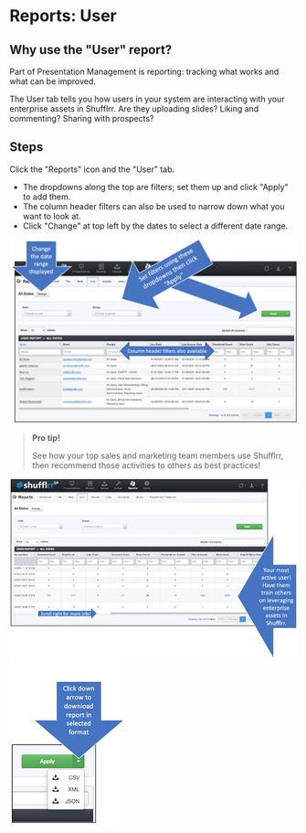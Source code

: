 # Reports: User

## Why use the "User" report?

Part of Presentation Management is reporting: tracking what works and what can be improved.

The User tab tells you how users in your system are interacting with your enterprise assets in Shufflrr. Are they uploading slides? Liking and commenting? Sharing with prospects? 

## Steps

Click the "Reports" icon and the "User" tab.

* The dropdowns along the top are filters; set them up and click "Apply" to add them.
* The column header filters can also be used to narrow down what you want to look at. 
* Click "Change" at top left by the dates to select a different date range. 


![The User report page](img/reports-user.png)

>**Pro tip!**
>
>See how your top sales and marketing team members use Shufflrr, then recommend those activities to others as best practices!

![Have your most active user train others](img/reports-user-active.png)
![Download report from the "Apply filters" button](img/reports-download.png)